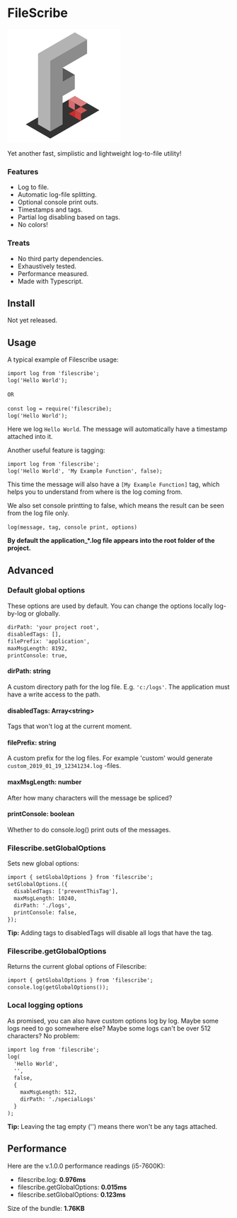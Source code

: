 # FileScribe

![alt text](https://github.com/ahoys/filescribe/blob/master/assets/filescribe.png "Filescribe")

Yet another fast, simplistic and lightweight log-to-file utility!

### Features
- Log to file.
- Automatic log-file splitting.
- Optional console print outs.
- Timestamps and tags.
- Partial log disabling based on tags.
- No colors!

### Treats
- No third party dependencies.
- Exhaustively tested.
- Performance measured.
- Made with Typescript.

## Install

Not yet released.

## Usage
A typical example of Filescribe usage:
```
import log from 'filescribe';
log('Hello World');

OR

const log = require('filescribe);
log('Hello World');
```
Here we log `Hello World`. The message will automatically have a timestamp attached into it.

Another useful feature is tagging:
```
import log from 'filescribe';
log('Hello World', 'My Example Function', false);
```
This time the message will also have a `[My Example Function]` tag, which helps you to understand from where is the log coming from.

We also set console printting to false, which means the result can be seen from the log file only.

`log(message, tag, console print, options)`

**By default the application_*.log file appears into the root folder of the project.**

## Advanced

### Default global options
These options are used by default. You can change the options locally log-by-log or globally.
```
dirPath: 'your project root',
disabledTags: [],
filePrefix: 'application',
maxMsgLength: 8192,
printConsole: true,
```

#### dirPath: string
A custom directory path for the log file. E.g. `'c:/logs'`. The application must have a write access to the path.

#### disabledTags: Array\<string\>
Tags that won't log at the current moment.

#### filePrefix: string
A custom prefix for the log files. For example 'custom' would generate `custom_2019_01_19_12341234.log` -files.

#### maxMsgLength: number
After how many characters will the message be spliced?

#### printConsole: boolean
Whether to do console.log() print outs of the messages.

### Filescribe.setGlobalOptions
Sets new global options:
```
import { setGlobalOptions } from 'filescribe';
setGlobalOptions.({
  disabledTags: ['preventThisTag'],
  maxMsgLength: 10240,
  dirPath: './logs',
  printConsole: false,
});
```

**Tip:** Adding tags to disabledTags will disable all logs that have the tag.

### Filescribe.getGlobalOptions
Returns the current global options of Filescribe:
```
import { getGlobalOptions } from 'filescribe';
console.log(getGlobalOptions());
```

### Local logging options
As promised, you can also have custom options log by log. Maybe some logs need to go somewhere else? Maybe some logs can't be over 512 characters? No problem:
```
import log from 'filescribe';
log(
  'Hello World',
  '',
  false,
  {
    maxMsgLength: 512,
    dirPath: './specialLogs'
  }
);
```

**Tip:** Leaving the tag empty ('') means there won't be any tags attached.

## Performance
Here are the v.1.0.0 performance readings (i5-7600K):
- filescribe.log: **0.976ms**
- filescribe.getGlobalOptions: **0.015ms**
- filescribe.setGlobalOptions: **0.123ms**

Size of the bundle: **1.76KB**
